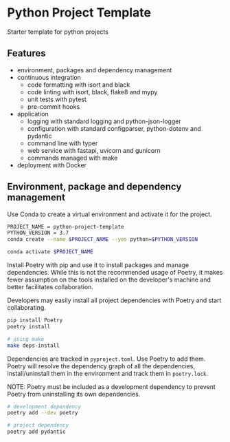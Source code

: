 # Python Project Template

Starter template for python projects

## Features

- environment, packages and dependency management
- continuous integration
  - code formatting with isort and black
  - code linting with isort, black, flake8 and mypy
  - unit tests with pytest
  - pre-commit hooks
- application
  - logging with standard logging and python-json-logger
  - configuration with standard configparser, python-dotenv and pydantic
  - command line with typer
  - web service with fastapi, uvicorn and gunicorn
  - commands managed with make
- deployment with Docker

## Environment, package and dependency management

Use Conda to create a virtual environment and activate it for the project.

```bash
PROJECT_NAME = python-project-template
PYTHON_VERSION = 3.7
conda create --name $PROJECT_NAME --yes python=$PYTHON_VERSION

conda activate $PROJECT_NAME
```

Install Poetry with pip and use it to install packages and manage 
dependencies. While this is not the recommended usage of Poetry, it 
makes fewer assumption on the tools installed on the developer's 
machine and better facilitates collaboration. 

Developers may easily install all project dependencies with Poetry 
and start collaborating.

```bash
pip install Poetry
poetry install

# using make
make deps-install
```

Dependencies are tracked in `pyproject.toml`. Use Poetry to add them. 
Poetry will resolve the dependency graph of all the dependencies, 
install/uninstall them in the environment and track them in `poetry.lock`.

NOTE: Poetry must be included as a development dependency to prevent
Poetry from uninstalling its own dependencies.

```bash
# development dependency
poetry add --dev poetry

# project dependency
poetry add pydantic
``` 
